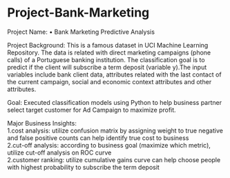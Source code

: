 # Project-Bank-Marketing
Project Name: •	Bank Marketing Predictive Analysis

Project Background: This is a famous dataset in UCI Machine Learning Repository. The data is related with direct marketing campaigns (phone calls) of a Portuguese banking institution. The classification goal is to predict if the client will subscribe a term deposit (variable y).The input variables include bank client data, attributes related with the last contact of the current campaign, social and economic context attributes and other attributes.

Goal: Executed classification models using Python to help business partner select target customer for Ad Campaign to maximize profit.

Major Business Insights:<br>
1.cost analysis: utilize confusion matrix by assigning weight to true negative and false positive counts can help identify true cost to business<br>
2.cut-off analysis: according to business goal (maximize which metric), utilize cut-off analysis on ROC curve<br>
2.customer ranking: utilize cumulative gains curve can help choose people with highest probability to subscribe the term deposit
